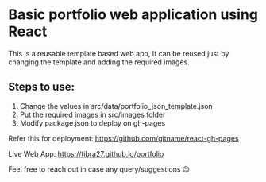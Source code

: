 # Basic portfolio web application using React

This is a reusable template based web app, It can be reused just by changing the template and adding the required images.


## Steps to use: 

1. Change the values in src/data/portfolio_json_template.json
2. Put the required images in src/images folder
3. Modify package.json to deploy on gh-pages

Refer this for deployment: https://github.com/gitname/react-gh-pages


Live Web App: https://tibra27.github.io/portfolio

Feel free to reach out in case any query/suggestions 😊
